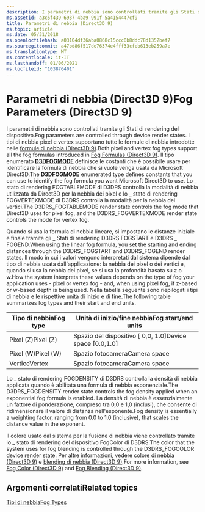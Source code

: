 ```yaml
---
description: I parametri di nebbia sono controllati tramite gli Stati di rendering del dispositivo.
ms.assetid: a3c5f439-6937-4ba9-991f-5a4154447cf9
title: Parametri di nebbia (Direct3D 9)
ms.topic: article
ms.date: 05/31/2018
ms.openlocfilehash: a03104df36aba0868c15ccc0b8ddc78d1352bef7
ms.sourcegitcommit: a47bd86f517de76374e4fff33cfeb613eb259a7e
ms.translationtype: MT
ms.contentlocale: it-IT
ms.lasthandoff: 01/06/2021
ms.locfileid: "103876401"
---
```

# <a name="fog-parameters-direct3d-9"></a><span data-ttu-id="a28b9-103">Parametri di nebbia (Direct3D 9)</span><span class="sxs-lookup"><span data-stu-id="a28b9-103">Fog Parameters (Direct3D 9)</span></span>

<span data-ttu-id="a28b9-104">I parametri di nebbia sono controllati tramite gli Stati di rendering del dispositivo.</span><span class="sxs-lookup"><span data-stu-id="a28b9-104">Fog parameters are controlled through device render states.</span></span> <span data-ttu-id="a28b9-105">I tipi di nebbia pixel e vertex supportano tutte le formule di nebbia introdotte nelle [formule di nebbia (Direct3D 9)](fog-formulas.md).</span><span class="sxs-lookup"><span data-stu-id="a28b9-105">Both pixel and vertex fog types support all the fog formulas introduced in [Fog Formulas (Direct3D 9)](fog-formulas.md).</span></span> <span data-ttu-id="a28b9-106">Il tipo enumerato [**D3DFOGMODE**](./d3dfogmode.md) definisce le costanti che è possibile usare per identificare la formula di nebbia che si vuole venga usata da Microsoft Direct3D.</span><span class="sxs-lookup"><span data-stu-id="a28b9-106">The [**D3DFOGMODE**](./d3dfogmode.md) enumerated type defines constants that you can use to identify the fog formula you want Microsoft Direct3D to use.</span></span> <span data-ttu-id="a28b9-107">Lo \_ stato di rendering FOGTABLEMODE di D3DRS controlla la modalità di nebbia utilizzata da Direct3D per la nebbia dei pixel e lo \_ stato di rendering FOGVERTEXMODE di D3DRS controlla la modalità per la nebbia dei vertici.</span><span class="sxs-lookup"><span data-stu-id="a28b9-107">The D3DRS\_FOGTABLEMODE render state controls the fog mode that Direct3D uses for pixel fog, and the D3DRS\_FOGVERTEXMODE render state controls the mode for vertex fog.</span></span>

<span data-ttu-id="a28b9-108">Quando si usa la formula di nebbia lineare, si impostano le distanze iniziale e finale tramite gli \_ Stati di rendering D3DRS FOGSTART e D3DRS \_ FOGEND.</span><span class="sxs-lookup"><span data-stu-id="a28b9-108">When using the linear fog formula, you set the starting and ending distances through the D3DRS\_FOGSTART and D3DRS\_FOGEND render states.</span></span> <span data-ttu-id="a28b9-109">Il modo in cui i valori vengono interpretati dal sistema dipende dal tipo di nebbia usata dall'applicazione: la nebbia dei pixel o dei vertici e, quando si usa la nebbia dei pixel, se si usa la profondità basata su z o w.</span><span class="sxs-lookup"><span data-stu-id="a28b9-109">How the system interprets these values depends on the type of fog your application uses - pixel or vertex fog - and, when using pixel fog, if z-based or w-based depth is being used.</span></span> <span data-ttu-id="a28b9-110">Nella tabella seguente sono riepilogati i tipi di nebbia e le rispettive unità di inizio e di fine.</span><span class="sxs-lookup"><span data-stu-id="a28b9-110">The following table summarizes fog types and their start and end units.</span></span>



| <span data-ttu-id="a28b9-111">Tipo di nebbia</span><span class="sxs-lookup"><span data-stu-id="a28b9-111">Fog type</span></span>  | <span data-ttu-id="a28b9-112">Unità di inizio/fine nebbia</span><span class="sxs-lookup"><span data-stu-id="a28b9-112">Fog start/end units</span></span>      |
|-----------|--------------------------|
| <span data-ttu-id="a28b9-113">Pixel (Z)</span><span class="sxs-lookup"><span data-stu-id="a28b9-113">Pixel (Z)</span></span> | <span data-ttu-id="a28b9-114">Spazio del dispositivo \[ 0,0, 1.0\]</span><span class="sxs-lookup"><span data-stu-id="a28b9-114">Device space \[0.0,1.0\]</span></span> |
| <span data-ttu-id="a28b9-115">Pixel (W)</span><span class="sxs-lookup"><span data-stu-id="a28b9-115">Pixel (W)</span></span> | <span data-ttu-id="a28b9-116">Spazio fotocamera</span><span class="sxs-lookup"><span data-stu-id="a28b9-116">Camera space</span></span>             |
| <span data-ttu-id="a28b9-117">Vertice</span><span class="sxs-lookup"><span data-stu-id="a28b9-117">Vertex</span></span>    | <span data-ttu-id="a28b9-118">Spazio fotocamera</span><span class="sxs-lookup"><span data-stu-id="a28b9-118">Camera space</span></span>             |



 

<span data-ttu-id="a28b9-119">Lo \_ stato di rendering FOGDENSITY di D3DRS controlla la densità di nebbia applicata quando è abilitata una formula di nebbia esponenziale.</span><span class="sxs-lookup"><span data-stu-id="a28b9-119">The D3DRS\_FOGDENSITY render state controls the fog density applied when an exponential fog formula is enabled.</span></span> <span data-ttu-id="a28b9-120">La densità di nebbia è essenzialmente un fattore di ponderazione, compreso tra 0,0 e 1,0 (inclusi), che consente di ridimensionare il valore di distanza nell'esponente.</span><span class="sxs-lookup"><span data-stu-id="a28b9-120">Fog density is essentially a weighting factor, ranging from 0.0 to 1.0 (inclusive), that scales the distance value in the exponent.</span></span>

<span data-ttu-id="a28b9-121">Il colore usato dal sistema per la fusione di nebbia viene controllato tramite lo \_ stato di rendering del dispositivo FogColor di D3DRS.</span><span class="sxs-lookup"><span data-stu-id="a28b9-121">The color that the system uses for fog blending is controlled through the D3DRS\_FOGCOLOR device render state.</span></span> <span data-ttu-id="a28b9-122">Per altre informazioni, vedere [colore di nebbia (Direct3D 9)](fog-color.md) e [blending di nebbia (Direct3D 9)](fog-blending.md).</span><span class="sxs-lookup"><span data-stu-id="a28b9-122">For more information, see [Fog Color (Direct3D 9)](fog-color.md) and [Fog Blending (Direct3D 9)](fog-blending.md).</span></span>

## <a name="related-topics"></a><span data-ttu-id="a28b9-123">Argomenti correlati</span><span class="sxs-lookup"><span data-stu-id="a28b9-123">Related topics</span></span>

<dl> <dt>

[<span data-ttu-id="a28b9-124">Tipi di nebbia</span><span class="sxs-lookup"><span data-stu-id="a28b9-124">Fog Types</span></span>](fog-types.md)
</dt> </dl>

 

 
